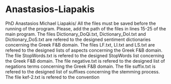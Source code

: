 # Anastasios-Liapakis
PhD Anastasios Michael Liapakis/
All the files must be saved before the running of the program. Please, add the path of the files in lines 15-25 of the main program.
The files Dictionary_DoQi.txt, Dictionary_DoI.txt and Dictionary_DoS.txt are refered to the designed sentiment dictionaries concerning the Greek F&B domain.
The files LF.txt, LI.txt and LS.txt are refered to the designed lists of aspects concerning the Greek F&B domain.
The file StopWords.txt is refered to the designed StopWords list concerning the Greek F&B domain.
The file negative.txt is refered to the designed list of negations terms concerning the Greek F&B domain.
The file suffix.txt is refered to the designed list of suffixes concerning the stemming process.
The file kef-2.txt is refered to the convention


